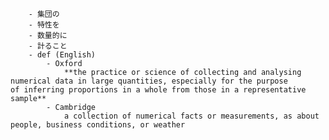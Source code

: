 
        - 集団の
        - 特性を
        - 数量的に
        - 計ること
        - def (English)
            - Oxford
                **the practice or science of collecting and analysing numerical data in large quantities, especially for the purpose of inferring proportions in a whole from those in a representative sample**
            - Cambridge
                a collection of numerical facts or measurements, as about people, business conditions, or weather